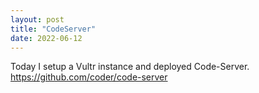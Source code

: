 ```yaml
---
layout: post
title: "CodeServer"
date: 2022-06-12
---
```


Today I setup a Vultr instance and deployed Code-Server.
https://github.com/coder/code-server

